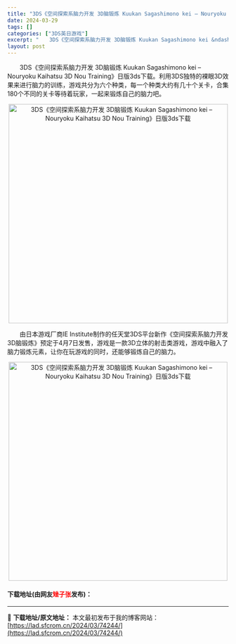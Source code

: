 ```yaml
---
title: "3DS《空间探索系脑力开发 3D脑锻炼 Kuukan Sagashimono kei – Nouryoku Kaihatsu 3D Nou Training》日版3ds下载"
date: 2024-03-29
tags: []
categories: ["3DS英日游戏"]
excerpt: "　　3DS《空间探索系脑力开发 3D脑锻炼 Kuukan Sagashimono kei &ndash; Nouryoku Kaihatsu 3D Nou Training》日版3ds下载。利用3DS独特的裸眼3D效果来进行脑力的训练，游戏共分为六个种类，每一个种类大约有几十个关卡，合集180个不同&hellip;"
layout: post
---
```


 <p>　　3DS《空间探索系脑力开发 3D脑锻炼 Kuukan Sagashimono kei &ndash; Nouryoku Kaihatsu 3D Nou Training》日版3ds下载。利用3DS独特的裸眼3D效果来进行脑力的训练，游戏共分为六个种类，每一个种类大约有几十个关卡，合集180个不同的关卡等待着玩家，一起来锻炼自己的脑力吧。</p> <p align="center"><img align="" border="0" src="https://lad.sfcrom.cn/wp-content/uploads/2024/03/20240329_660629068d2b6.png" width="499" alt="3DS《空间探索系脑力开发 3D脑锻炼 Kuukan Sagashimono kei – Nouryoku Kaihatsu 3D Nou Training》日版3ds下载" /></p> <p>　　由日本游戏厂商IE Institute制作的任天堂3DS平台新作《空间探索系脑力开发 3D脑锻炼》预定于4月7日发售，游戏是一款3D立体的射击类游戏，游戏中融入了脑力锻炼元素，让你在玩游戏的同时，还能够锻炼自己的脑力。</p> <p align="center"><img align="" border="0" src="https://lad.sfcrom.cn/wp-content/uploads/2024/03/20240329_660629073c077.png" width="498" alt="3DS《空间探索系脑力开发 3D脑锻炼 Kuukan Sagashimono kei – Nouryoku Kaihatsu 3D Nou Training》日版3ds下载" /></p> <p><h4>下载地址(由网友<font color="red">矬子张</font>发布)：</h4></p> 

---
📖 **下载地址/原文地址：** 本文最初发布于我的博客网站：[https://lad.sfcrom.cn/2024/03/74244/](https://lad.sfcrom.cn/2024/03/74244/)
